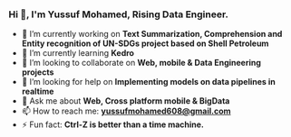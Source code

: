 ### Hi 👋, I'm Yussuf Mohamed, Rising Data Engineer.

- 🔭 I’m currently working on **Text Summarization, Comprehension and Entity recognition of UN-SDGs project based on Shell Petroleum**
- 🌱 I’m currently learning **Kedro**
- 👯 I’m looking to collaborate on **Web, mobile & Data Engineering projects**
- 🤔 I’m looking for help on **Implementing models on data pipelines in realtime**
- 💬 Ask me about **Web, Cross platform mobile & BigData** 
- 📫 How to reach me: **yussufmohamed608@gmail.com**
- ⚡ Fun fact: **Ctrl-Z is better than a time machine.**

